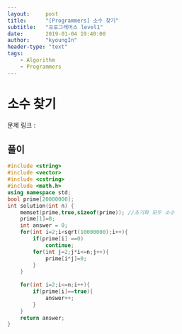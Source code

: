 ```yaml
---
layout:     post
title:      "[Programmers] 소수 찾기"
subtitle:   "프로그래머스 level1"
date:       2019-01-04 19:40:00
author:     "kyoungIn"
header-type: "text"
tags:
    - Algorithm
    - Programmers
---
```

# 소수 찾기

문제 링크 :[](https://programmers.co.kr/learn/courses/30/lessons/12921)

## 풀이

```cpp
#include <string>
#include <vector>
#include <cstring>
#include <math.h>
using namespace std;
bool prime[20000000];
int solution(int n) {
    memset(prime,true,sizeof(prime)); //초기화 모두 소수
    prime[1]=0;
    int answer = 0;
    for(int i=2;i<sqrt(10000000);i++){
        if(prime[i] ==0)
            continue;
        for(int j=2;j*i<=n;j++){
            prime[i*j]=0;
        }
    }
    
    for(int i=2;i<=n;i++){
        if(prime[i]==true){
            answer++;
        }
    }
    return answer;
}
```

